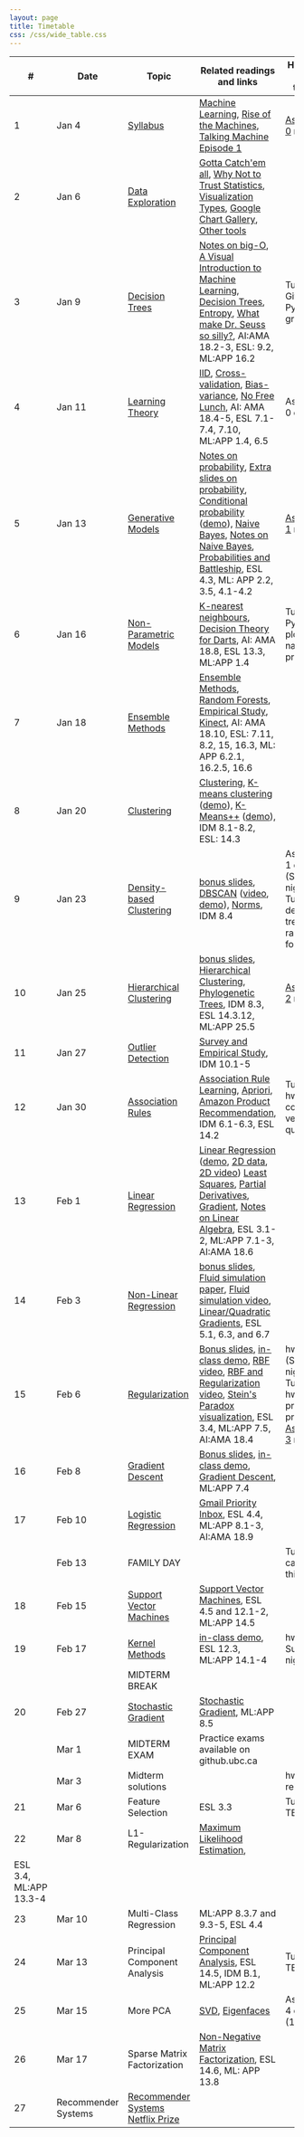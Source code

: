 ```yaml
---
layout: page
title: Timetable
css: /css/wide_table.css
---
```


| # | Date | Topic | Related readings and links | Homework and tutorials |
|---|--------|--------|---------------------------|--------------------|
| 1 | Jan 4 | [Syllabus](https://github.com/UBC-CS/cpsc340/raw/master/lectures/L1.pdf) | [Machine Learning](https://en.wikipedia.org/wiki/Machine_learning), [Rise of the Machines](http://www.economist.com/news/briefing/21650526-artificial-intelligence-scares-peopleexcessively-so-rise-machines), [Talking Machine Episode 1](http://www.thetalkingmachines.com/blog/2015/1/1/hello-world) | [Assignment 0](https://github.com/UBC-CS/cpsc340/raw/master/assignments/a0.zip) released
| 2 | Jan 6 | [Data Exploration](https://github.com/UBC-CS/cpsc340/raw/master/lectures/L2.pdf) | [Gotta Catch'em all](http://datagenetics.com/blog/april32016/index.html), [Why Not to Trust Statistics](https://mathwithbaddrawings.com/2016/07/13/why-not-to-trust-statistics/), [Visualization Types](http://guides.library.duke.edu/datavis/vis_types), [Google Chart Gallery](https://developers.google.com/chart/interactive/docs/gallery?hl=en), [Other tools](http://selection.datavisualization.ch/) |
| 3 | Jan 9 | [Decision Trees](https://github.com/UBC-CS/cpsc340/raw/master/lectures/L3.pdf) | [Notes on big-O](https://www.cs.ubc.ca/~schmidtm/Courses/340-F15/notes_BigO.pdf), [A Visual Introduction to Machine Learning](http://www.r2d3.us/visual-intro-to-machine-learning-part-1), [Decision Trees](https://en.wikipedia.org/wiki/Decision_tree_learning), [Entropy](https://en.wikipedia.org/wiki/Entropy_(information_theory)), [What make Dr. Seuss so silly?](https://www.washingtonpost.com/news/morning-mix/wp/2015/12/02/scientists-have-figured-out-what-makes-dr-seuss-so-silly/), AI:AMA 18.2-3, ESL: 9.2, ML:APP 16.2 | Tutorial: GitHub, Python, gradients |
| 4 | Jan 11 | [Learning Theory](https://github.com/UBC-CS/cpsc340/raw/master/lectures/L4.pdf) | [IID](https://en.wikipedia.org/wiki/Independent_and_identically_distributed_random_variables), [Cross-validation](https://en.wikipedia.org/wiki/Cross-validation_(statistics)), [Bias-variance](https://en.wikipedia.org/wiki/Bias%E2%80%93variance_tradeoff), [No Free Lunch](http://dml.cs.byu.edu/~cgc/docs/mldm_tools/Reading/LCG.pdf), AI: AMA 18.4-5, ESL 7.1-7.4, 7.10, ML:APP 1.4, 6.5 | Assignment 0 due |
| 5 | Jan 13 | [Generative Models](https://github.com/UBC-CS/cpsc340/raw/master/lectures/L5.pdf) | [Notes on probability](https://www.cs.ubc.ca/~schmidtm/Courses/340-F15/notes_probability.pdf), [Extra slides on probability](https://github.com/UBC-CS/cpsc340/raw/master/lectures/probability_notes.pdf), [Conditional probability](https://en.wikipedia.org/wiki/Conditional_probability) ([demo](http://setosa.io/ev/conditional-probability/)), [Naive Bayes](https://en.wikipedia.org/wiki/Naive_Bayes_classifier), [Notes on Naive Bayes](http://www.cs.ubc.ca/~schmidtm/Courses/540-F14/naiveBayes.pdf), [Probabilities and Battleship](http://datagenetics.com/blog/december32011/index.html), ESL 4.3, ML: APP 2.2, 3.5, 4.1-4.2 | [Assignment 1](https://github.com/UBC-CS/cpsc340/raw/master/assignments/a1.zip) released |
| 6 | Jan 16 | [Non-Parametric Models](https://github.com/UBC-CS/cpsc340/raw/master/lectures/L6.pdf) | [K-nearest neighbours](https://en.wikipedia.org/wiki/K-nearest_neighbors_algorithm), [Decision Theory for Darts](http://www.datagenetics.com/blog/january12012/index.html), AI: AMA 18.8, ESL 13.3, ML:APP 1.4 | Tutorial: Python plotting, naive Bayes practice |
| 7 | Jan 18 | [Ensemble Methods](https://github.com/UBC-CS/cpsc340/raw/master/lectures/L7.pdf) | [Ensemble Methods](https://en.wikipedia.org/wiki/Ensemble_learning), [Random Forests](https://en.wikipedia.org/wiki/Random_forest), [Empirical Study](http://jmlr.org/papers/volume15/delgado14a/delgado14a.pdf), [Kinect](https://www.microsoft.com/en-us/research/wp-content/uploads/2016/02/BodyPartRecognition.pdf), AI: AMA 18.10, ESL: 7.11, 8.2, 15, 16.3, ML: APP 6.2.1, 16.2.5, 16.6 |
| 8 | Jan 20 | [Clustering](https://github.com/UBC-CS/cpsc340/raw/master/lectures/L8.pdf) | [Clustering](https://en.wikipedia.org/wiki/Cluster_analysis), [K-means clustering](https://en.wikipedia.org/wiki/K-means_clustering) ([demo](https://www.naftaliharris.com/blog/visualizing-k-means-clustering/)), [K-Means++](http://ilpubs.stanford.edu:8090/778/1/2006-13.pdf) ([demo](https://www.youtube.com/watch?v=BIQDlmZDuf8)), IDM 8.1-8.2, ESL: 14.3 | |
| 9 | Jan 23 | [Density-based Clustering](https://github.com/UBC-CS/cpsc340/raw/master/lectures/L9.pdf) | [bonus slides](https://github.com/UBC-CS/cpsc340/raw/master/lectures/L9bonus.pdf), [DBSCAN](https://en.wikipedia.org/wiki/DBSCAN) ([video](https://www.cs.ubc.ca/~schmidtm/Courses/340-F16/dbscan.mov), [demo](https://www.naftaliharris.com/blog/visualizing-dbscan-clustering/)), [Norms](https://en.wikipedia.org/wiki/Norm_(mathematics)), IDM 8.4 | Assignment 1 due (Sunday night), Tutorial: decision trees and random forests |
| 10 | Jan 25 | [Hierarchical Clustering](https://github.com/UBC-CS/cpsc340/raw/master/lectures/L10.pdf) | [bonus slides](https://github.com/UBC-CS/cpsc340/raw/master/lectures/L10bonus.pdf), [Hierarchical Clustering](https://en.wikipedia.org/wiki/Hierarchical_clustering), [Phylogenetic Trees](https://en.wikipedia.org/wiki/Phylogenetic_tree), IDM 8.3, ESL 14.3.12, ML:APP 25.5 |  [Assignment 2](https://github.com/UBC-CS/cpsc340/raw/master/assignments/a2.zip) released
| 11 | Jan 27 | [Outlier Detection](https://github.com/UBC-CS/cpsc340/raw/master/lectures/L11.pdf) | [Survey and Empirical Study](http://journals.plos.org/plosone/article?id=10.1371%2Fjournal.pone.0152173), IDM 10.1-5 |
| 12 | Jan 30 | [Association Rules](https://github.com/UBC-CS/cpsc340/raw/master/lectures/L12.pdf) | [Association Rule Learning](https://en.wikipedia.org/wiki/Association_rule_learning), [Apriori](https://en.wikipedia.org/wiki/Apriori_algorithm), [Amazon Product Recommendation](https://www.cs.umd.edu/~samir/498/Amazon-Recommendations.pdf), IDM 6.1-6.3, ESL 14.2   | Tutorial: hw2 python code, vector quantization
| 13 | Feb 1 | [Linear Regression](https://github.com/UBC-CS/cpsc340/raw/master/lectures/L13.pdf) | [Linear Regression](http://datagenetics.com/blog/august12013/index.html) ([demo](http://setosa.io/ev/ordinary-least-squares-regression/), [2D data](linear.mp4), [2D video](linear2.mp4)) [Least Squares](https://en.wikipedia.org/wiki/Ordinary_least_squares), [Partial Derivatives](https://en.wikipedia.org/wiki/Partial_derivative), [Gradient](https://en.wikipedia.org/wiki/Gradient), [Notes on Linear Algebra](https://www.cs.ubc.ca/~schmidtm/Documents/2009_Notes_LinearAlgebra.pdf), ESL 3.1-2, ML:APP 7.1-3, AI:AMA 18.6 |
| 14 | Feb 3 | [Non-Linear Regression](https://github.com/UBC-CS/cpsc340/raw/master/lectures/L14.pdf) | [bonus slides](https://github.com/UBC-CS/cpsc340/raw/master/lectures/L14bonus.pdf), [Fluid simulation paper](https://www.inf.ethz.ch/personal/ladickyl/fluid_sigasia15.pdf), [Fluid simulation video](https://www.youtube.com/watch?v=kGB7Wd9CudA), [Linear/Quadratic Gradients](https://www.cs.ubc.ca/~schmidtm/Courses/340-F16/linearQuadraticGradients.pdf), ESL 5.1, 6.3, and 6.7 |
| 15 | Feb 6 | [Regularization](https://github.com/UBC-CS/cpsc340/raw/master/lectures/L15.pdf) | [Bonus slides](https://github.com/UBC-CS/cpsc340/raw/master/lectures/L15bonus.pdf), [in-class demo](https://github.com/UBC-CS/cpsc340/blob/master/lectures/L15demo.ipynb), [RBF video](https://www.cs.ubc.ca/~schmidtm/Courses/340-F16/rbf.mp4), [RBF and Regularization video](https://www.cs.ubc.ca/~schmidtm/Courses/340-F16/rbf2.mp4), [Stein's Paradox visualization](https://www.naftaliharris.com/blog/steinviz), ESL 3.4, ML:APP 7.5, AI:AMA 18.4 | hw2 due (Sunday night), Tutorial: hw3 practice problems, [Assignment 3](https://github.com/UBC-CS/cpsc340/raw/master/assignments/a3.zip) released
| 16 | Feb 8 | [Gradient Descent](https://github.com/UBC-CS/cpsc340/raw/master/lectures/L16.pdf) | [Bonus slides](https://github.com/UBC-CS/cpsc340/raw/master/lectures/L16bonus.pdf), [in-class demo](https://github.com/UBC-CS/cpsc340/blob/master/lectures/L16demo.ipynb), [Gradient Descent](https://en.wikipedia.org/wiki/Gradient_descent), ML:APP 7.4 |
| 17 | Feb 10 | [Logistic Regression](https://github.com/UBC-CS/cpsc340/raw/master/lectures/L17.pdf) | [Gmail Priority Inbox](http://static.googleusercontent.com/media/research.google.com/en//pubs/archive/36955.pdf), ESL 4.4, ML:APP 8.1-3, AI:AMA 18.9 |
|  | Feb 13 | FAMILY DAY |  | Tutorials cancelled this week
| 18 | Feb 15 | [Support Vector Machines](https://github.com/UBC-CS/cpsc340/raw/master/lectures/L18.pdf) | [Support Vector Machines](https://en.wikipedia.org/wiki/Support_vector_machine), ESL 4.5 and 12.1-2, ML:APP 14.5 |
| 19 | Feb 17 | [Kernel Methods](https://github.com/UBC-CS/cpsc340/raw/master/lectures/L19.pdf) | [in-class demo](https://github.com/UBC-CS/cpsc340/blob/master/lectures/L19demo.ipynb), ESL 12.3, ML:APP 14.1-4 | hw3 due Sunday night
|   |  | MIDTERM BREAK |  |
| 20 | Feb 27 | [Stochastic Gradient](https://github.com/UBC-CS/cpsc340/raw/master/lectures/L20.pdf) | [Stochastic Gradient](https://en.wikipedia.org/wiki/Stochastic_gradient_descent), ML:APP 8.5 |
|   | Mar 1 | MIDTERM EXAM | Practice exams available on github.ubc.ca |
|  | Mar 3 | Midterm solutions |  | hw4 released
| 21 | Mar 6 | Feature Selection | ESL 3.3 | Tutorial: TBD
| 22 | Mar 8 | L1-Regularization | [Maximum Likelihood Estimation](https://en.wikipedia.org/wiki/Maximum_likelihood_estimation),  
ESL 3.4, ML:APP 13.3-4 |
| 23 | Mar 10 | Multi-Class Regression | ML:APP 8.3.7 and 9.3-5, ESL 4.4 |
| 24 | Mar 13 | Principal Component Analysis | [Principal Component Analysis](https://en.wikipedia.org/wiki/Principal_component_analysis), ESL 14.5, IDM B.1, ML:APP 12.2 | Tutorial: TBD
| 25 | Mar 15 | More PCA | [SVD](https://en.wikipedia.org/wiki/Singular_value_decomposition), [Eigenfaces](https://en.wikipedia.org/wiki/Eigenface) | Assignment 4 due (11:59pm)
| 26 | Mar 17 | Sparse Matrix Factorization | [Non-Negative Matrix Factorization](https://en.wikipedia.org/wiki/Non-negative_matrix_factorization), ESL 14.6, ML: APP 13.8 |
| 27 | Recommender Systems | [Recommender Systems](https://en.wikipedia.org/wiki/Recommender_system) [Netflix Prize](https://en.wikipedia.org/wiki/Netflix_Prize) |


<!--

[Multi-Dimensional Scaling](L28.pdf) [Nonlinear Dimensionality Reduction](https://en.wikipedia.org/wiki/Nonlinear_dimensionality_reduction)  
ESL 14.8-9, IDM B.2 [Tutorial 10](T10.pdf) Fri Nov 18  
[Neural Networks](L29.pdf) [Google Video](https://www.youtube.com/watch?v=bHvf7Tagt18) [Fortune Article](http://fortune.com/ai-artificial-intelligence-deep-machine-learning/)  
ML:APP 16.5, ESL 11.1-4, AI: AMA 18.7 [Assignment 6](a6.pdf) [a6.zip](a6.zip) Mon Nov 21  
[Deep Learning](L30.pdf) [Web book](http://neuralnetworksanddeeplearning.com)  
ML:APP 28.3, ESL 11.5 Wed Nov 23  
[Convolutional Neural Networks](L31.pdf) [Convolutional Neural Networks](https://en.wikipedia.org/wiki/Convolutional_neural_network) [AlexNet](https://papers.nips.cc/paper/4824-imagenet-classification-with-deep-convolutional-neural-networks.pdf)  
ML:APP 28.4, ESL 11.7 [Tutorial 11](T11.pdf) Fri Nov 25  
[More CNNs](L32.pdf) Assignment 5 due Mon Nov 28  
[Ranking](L33.pdf) [PageRank Slides](http://www.stat.cmu.edu/~ryantibs/datamining/lectures/03-pr.pdf
), [PageRank math/code](https://uu.diva-portal.org/smash/get/diva2:536076/FULLTEXT01.pdf)  
ESL 14.10, ML:APP 9.7, AI: AMA 22.3 Wed Nov 30  
[Semi-Supervised Learning](L34.pdf) [Semi-Supervised Learning](https://en.wikipedia.org/wiki/Semi-supervised_learning) [Label Propagation at Google](https://research.googleblog.com/2016/10/graph-powered-machine-learning-at-google.html) [Tutorial 12](T12.pdf) Fri Dec 2  
[Course Review/Preview](L35.pdf) Assignment 6 due

-->
